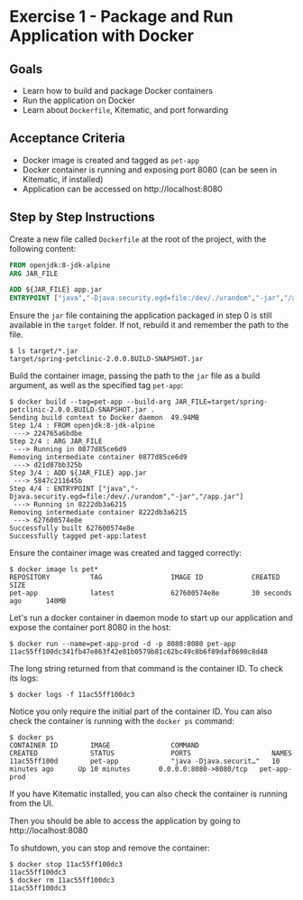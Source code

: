 # Exercise 1 - Package and Run Application with Docker

## Goals

* Learn how to build and package Docker containers
* Run the application on Docker
* Learn about `Dockerfile`, Kitematic, and port forwarding

## Acceptance Criteria

* Docker image is created and tagged as `pet-app`
* Docker container is running and exposing port 8080 (can be seen in Kitematic,
  if installed)
* Application can be accessed on http://localhost:8080

## Step by Step Instructions

Create a new file called `Dockerfile` at the root of the project, with the
following content:

```Dockerfile
FROM openjdk:8-jdk-alpine
ARG JAR_FILE

ADD ${JAR_FILE} app.jar
ENTRYPOINT ["java","-Djava.security.egd=file:/dev/./urandom","-jar","/app.jar"]
```

Ensure the `jar` file containing the application packaged in step 0 is still
available in the `target` folder. If not, rebuild it and remember the path to
the file.

```shell
$ ls target/*.jar
target/spring-petclinic-2.0.0.BUILD-SNAPSHOT.jar
```

Build the container image, passing the path to the `jar` file as a build
argument, as well as the specified tag `pet-app`:

```shell
$ docker build --tag=pet-app --build-arg JAR_FILE=target/spring-petclinic-2.0.0.BUILD-SNAPSHOT.jar .
Sending build context to Docker daemon  49.94MB
Step 1/4 : FROM openjdk:8-jdk-alpine
 ---> 224765a6bdbe
Step 2/4 : ARG JAR_FILE
 ---> Running in 0877d85ce6d9
Removing intermediate container 0877d85ce6d9
 ---> d21d87bb325b
Step 3/4 : ADD ${JAR_FILE} app.jar
 ---> 5847c211645b
Step 4/4 : ENTRYPOINT ["java","-Djava.security.egd=file:/dev/./urandom","-jar","/app.jar"]
 ---> Running in 8222db3a6215
Removing intermediate container 8222db3a6215
 ---> 627600574e8e
Successfully built 627600574e8e
Successfully tagged pet-app:latest
```

Ensure the container image was created and tagged correctly:

```shell
$ docker image ls pet*
REPOSITORY          TAG                 IMAGE ID            CREATED             SIZE
pet-app             latest              627600574e8e        30 seconds ago      140MB
```

Let's run a docker container in daemon mode to start up our application and
expose the container port 8080 in the host:

```shell
$ docker run --name=pet-app-prod -d -p 8080:8080 pet-app
11ac55ff100dc341fb47e863f42e01b0579b81c62bc49c8b6f89daf0690c8d48
```

The long string returned from that command is the container ID. To check its logs:

```shell
$ docker logs -f 11ac55ff100dc3
```

Notice you only require the initial part of the container ID. You can also check
the container is running with the `docker ps` command:

```shell
$ docker ps
CONTAINER ID        IMAGE               COMMAND                  CREATED             STATUS              PORTS                    NAMES
11ac55ff100d        pet-app             "java -Djava.securit…"   10 minutes ago      Up 10 minutes       0.0.0.0:8080->8080/tcp   pet-app-prod
```

If you have Kitematic installed, you can also check the container is running
from the UI.

Then you should be able to access the application by going to http://localhost:8080

To shutdown, you can stop and remove the container:

```shell
$ docker stop 11ac55ff100dc3
11ac55ff100dc3
$ docker rm 11ac55ff100dc3
11ac55ff100dc3
```
